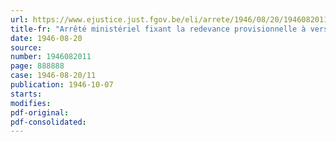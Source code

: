 ```yaml
---
url: https://www.ejustice.just.fgov.be/eli/arrete/1946/08/20/1946082011/justel
title-fr: "Arrêté ministériel fixant la redevance provisionnelle à verser au Conseil professionnel des Industries chimiques diverses en liquidation, à partir du 1er juillet 1946"
date: 1946-08-20
source:
number: 1946082011
page: 888888
case: 1946-08-20/11
publication: 1946-10-07
starts:
modifies:
pdf-original:
pdf-consolidated:
---
```



